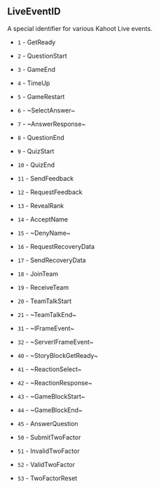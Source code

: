 ## LiveEventID
A special identifier for various Kahoot Live events.

- `1` - GetReady

- `2` - QuestionStart

- `3` - GameEnd

- `4` - TimeUp

- `5` - GameRestart

- `6` - ~SelectAnswer~

- `7` - ~AnswerResponse~

- `8` - QuestionEnd

- `9` - QuizStart

- `10` - QuizEnd

- `11` - SendFeedback

- `12` - RequestFeedback

- `13` - RevealRank

- `14` - AcceptName

- `15` - ~DenyName~

- `16` - RequestRecoveryData

- `17` - SendRecoveryData

- `18` - JoinTeam

- `19` - ReceiveTeam

- `20` - TeamTalkStart

- `21` - ~TeamTalkEnd~

- `31` - ~IFrameEvent~

- `32` - ~ServerIFrameEvent~

- `40` - ~StoryBlockGetReady~

- `41` - ~ReactionSelect~

- `42` - ~ReactionResponse~

- `43` - ~GameBlockStart~

- `44` - ~GameBlockEnd~

- `45` - AnswerQuestion

- `50` - SubmitTwoFactor

- `51` - InvalidTwoFactor

- `52` - ValidTwoFactor

- `53` - TwoFactorReset
